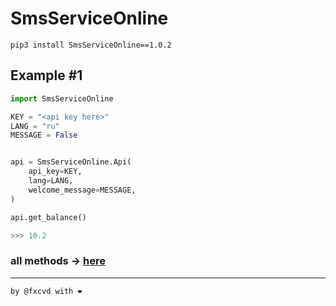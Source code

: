 # SmsServiceOnline 
`pip3 install SmsServiceOnline==1.0.2`

## Example #1
```python
import SmsServiceOnline

KEY = "<api key here>"
LANG = "ru"
MESSAGE = False


api = SmsServiceOnline.Api(
    api_key=KEY,
    lang=LANG,
    welcome_message=MESSAGE,
)

api.get_balance()
```
```python
>>> 10.2
```

### all methods -> [here](https://sms-service-online.com/ru/api-sms-activate/)  

---
```by @fxcvd with ❤```